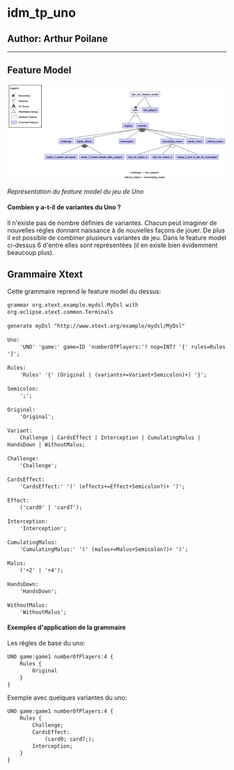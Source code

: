 # idm_tp_uno
## Author: Arthur Poilane

---


## Feature Model 
![alt text](https://github.com/ws-palone/idm_tp_uno/blob/main/idm_tp_uno_feature_model/idm_uno_feature_model.png "Feature Model")

_Représentation du feature model du jeu de Uno_

#### Combien y a-t-il de variantes du Uno ?
Il n'existe pas de nombre définies de variantes. Chacun peut imaginer de nouvelles règles donnant naissance à de nouvelles façons de jouer. De plus il est possible de combiner plusieurs variantes de jeu. Dans le feature model ci-dessus 6 d'entre elles sont représentées (il en existe bien évidemment beaucoup plus).


## Grammaire Xtext

Cette grammaire reprend le feature model du dessus:

```
grammar org.xtext.example.mydsl.MyDsl with org.eclipse.xtext.common.Terminals

generate myDsl "http://www.xtext.org/example/mydsl/MyDsl"

Uno:
    'UNO' 'game:' game=ID 'numberOfPlayers:'? nop=INT? '{' rules=Rules '}';

Rules:
    'Rules' '{' (Original | (variants+=Variant+Semicolon)+) '}';

Semicolon:
    ';';

Original:
    'Original';

Variant:
    Challenge | CardsEffect | Interception | CumulatingMalus | HandsDown | WithoutMalus;

Challenge:
    'Challenge';

CardsEffect:
    'CardsEffect:' '(' (effects+=Effect+Semicolon?)+ ')';

Effect:
    ('card0' | 'card7');

Interception:
    'Interception';

CumulatingMalus:
    'CumulatingMalus:' '(' (malus+=Malus+Semicolon?)+ ')';

Malus:
    ('+2' | '+4');

HandsDown:
    'HandsDown';

WithoutMalus:
    'WithoutMalus';
```

#### Exemples d'application de la grammaire

Les règles de base du uno:

```
UNO game:game1 numberOfPlayers:4 {
    Rules {
        Original
    }
}
```

Exemple avec quelques variantes du uno:

```
UNO game:game1 numberOfPlayers:4 {
    Rules {
        Challenge;
        CardsEffect:
            (card0; card7;);
        Interception;
    }
}
```


